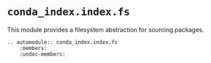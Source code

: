 # `conda_index.index.fs`

This module provides a filesystem abstraction for sourcing packages.

```{eval-rst}
.. automodule:: conda_index.index.fs
    :members:
    :undoc-members:
```
